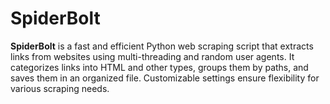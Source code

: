 # SpiderBolt
**SpiderBolt** is a fast and efficient Python web scraping script that extracts links from websites using multi-threading and random user agents. It categorizes links into HTML and other types, groups them by paths, and saves them in an organized file. Customizable settings ensure flexibility for various scraping needs.
